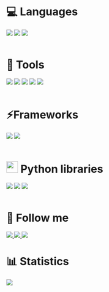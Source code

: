 # 💻 Languages
<div align="left">
    <img src="https://img.shields.io/badge/-python-3776AB?style=for-the-badge&labelColor=090909&logo=python&logoColor=06D001"/>
    <img src="https://img.shields.io/badge/-C++-3776AB?style=for-the-badge&labelColor=090909&logo=C%2b%2b&logoColor=10439F" />
    <img src="https://img.shields.io/badge/-kotlin-3776AB?style=for-the-badge&labelColor=090909&logo=kotlin&logoColor=B125EA" />
</div> <br />

# 🔧 Tools
<div align="left">
    <img src="https://img.shields.io/badge/-git-4535C1?style=for-the-badge&logo=git&labelColor=090909" />
    <img src="https://img.shields.io/badge/-gitlab-4535C1?style=for-the-badge&logo=gitlab&labelColor=090909" />
    <img src="https://img.shields.io/badge/-firebase-323330?style=for-the-badge&logo=firebase&logoColor=F0E68C" />
    <img src="https://img.shields.io/badge/-latex-090909?style=for-the-badge&logo=latex&logoColor=179BAE" />
    <img src="https://img.shields.io/badge/-obsidian-090909?style=for-the-badge&logo=obsidian&logoColor=A88BFA" />
</div> <br />

# ⚡Frameworks
<div align="left">
    <img src="https://img.shields.io/badge/-qt-4535C1?style=for-the-badge&logo=qt&labelColor=090909&logoColor=00FF00" />
    <img src="https://img.shields.io/badge/-android-4535C1?style=for-the-badge&logo=android&labelColor=090909" />
</div> <br />

# <img src="https://cdn.jsdelivr.net/gh/devicons/devicon@latest/icons/python/python-original.svg" width="30" /> Python libraries
<div align="left">
    <img src="https://img.shields.io/badge/-numpy-090909?style=for-the-badge&logo=numpy&logoColor=4d77cf" />
    <img src="https://img.shields.io/badge/-sympy-090909?style=for-the-badge&logo=sympy&logoColor=387F39" />
    <img src="https://img.shields.io/badge/-scipy-090909?style=for-the-badge&logo=scipy" />
</div> <br />

# 📲 Follow me
<div align="left">
    <a href="https://t.me/Nep_pasha/">
        <img src="https://img.shields.io/badge/-telegram-090909?style=for-the-badge&logo=telegram" />
    </a>
    <a href="https://leetcode.com/u/GNU_nan0_machine_s0n/">
        <img src="https://img.shields.io/badge/-leetcode-090909?style=for-the-badge&logo=leetcode" />
    </a>
    <a href="https://www.hackerrank.com/profile/trudi2004">
        <img src="https://img.shields.io/badge/-hackerrank-090909?style=for-the-badge&logo=hackerrank" />
    </a>
</div>

# 📊 Statistics
<div align="left">
    <img src="https://github-readme-stats.vercel.app/api/top-langs/?username=nepavellab&theme=github_dark" />
</div>

<!--<div align="left">
    <img src="https://leetcard.jacoblin.cool/GNU_nan0_machine_s0n?theme=dark">
</div>_-->
